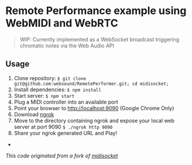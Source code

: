 Remote Performance example using WebMIDI and WebRTC
===================================================

> WIP: Currently implemented as a WebSocket broadcast triggering chromatic notes via the Web Audio API

## Usage

1. Clone repository: `$ git clone git@github.com:websound/RemotePerformer.git; cd midisocket;`
2. Install dependencies: `$ npm install`
3. Start server: `$ npm start`
4. Plug a MIDI controller into an available port
5. Point your browser to [http://localhost:9090](http://localhost:9090) (Google Chrome Only)
6. Download [ngrok](https://ngrok.com/) 
7. Move to the directory containing ngrok and expose your local web server at port 9090 `$ ./ngrok http 9090`
8. Share your ngrok generated URL and Play!

-

_This code originated from a fork of [midisocket](https://github.com/vine77/midisocket)_
